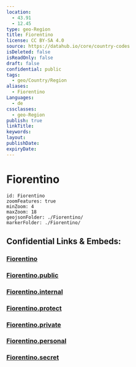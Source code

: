 ```yaml
---
location:
  - 43.91
  - 12.45
type: geo-Region
title: Fiorentino
license: CC BY-SA 4.0
source: https://datahub.io/core/country-codes
isDeleted: false
isReadOnly: false
draft: false
confidential: public
tags:
  - geo/Country/Region
aliases:
  - Fiorentino
Languages:
  - de
cssclasses:
  - geo-Region
publish: true
linkTitle:
keywords:
layout:
publishDate:
expiryDate:
---
```


# Fiorentino

```leaflet
id: Fiorentino
zoomFeatures: true 
minZoom: 4 
maxZoom: 18
geojsonFolder: ./Fiorentino/
markerFolder: ./Fiorentino/
```


## Confidential Links & Embeds: 

### [Fiorentino](/_Standards/Earth/Continent/Europe/Europe~South/San_Marino/Castelli~San_Marino/Fiorentino.md) 

### [Fiorentino.public](/_public/Earth/Continent/Europe/Europe~South/San_Marino/Castelli~San_Marino/Fiorentino.public.md) 

### [Fiorentino.internal](/_internal/Earth/Continent/Europe/Europe~South/San_Marino/Castelli~San_Marino/Fiorentino.internal.md) 

### [Fiorentino.protect](/_protect/Earth/Continent/Europe/Europe~South/San_Marino/Castelli~San_Marino/Fiorentino.protect.md) 

### [Fiorentino.private](/_private/Earth/Continent/Europe/Europe~South/San_Marino/Castelli~San_Marino/Fiorentino.private.md) 

### [Fiorentino.personal](/_personal/Earth/Continent/Europe/Europe~South/San_Marino/Castelli~San_Marino/Fiorentino.personal.md) 

### [Fiorentino.secret](/_secret/Earth/Continent/Europe/Europe~South/San_Marino/Castelli~San_Marino/Fiorentino.secret.md)

